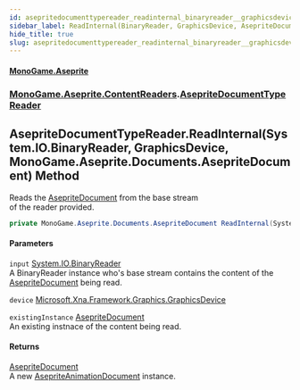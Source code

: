 ```yaml
---
id: asepritedocumenttypereader_readinternal_binaryreader__graphicsdevice__asepritedocument_
sidebar_label: ReadInternal(BinaryReader, GraphicsDevice, AsepriteDocument)
hide_title: true
slug: asepritedocumenttypereader_readinternal_binaryreader__graphicsdevice__asepritedocument_
---
```

#### [MonoGame.Aseprite](index 'index')
### [MonoGame.Aseprite.ContentReaders](monogame_aseprite_contentreaders 'MonoGame.Aseprite.ContentReaders').[AsepriteDocumentTypeReader](asepritedocumenttypereader 'MonoGame.Aseprite.ContentReaders.AsepriteDocumentTypeReader')
## AsepriteDocumentTypeReader.ReadInternal(System.IO.BinaryReader, GraphicsDevice, MonoGame.Aseprite.Documents.AsepriteDocument) Method
Reads the [AsepriteDocument](asepritedocument 'MonoGame.Aseprite.Documents.AsepriteDocument') from the base stream  
of the reader provided.  
```csharp
private MonoGame.Aseprite.Documents.AsepriteDocument ReadInternal(System.IO.BinaryReader input, GraphicsDevice device, MonoGame.Aseprite.Documents.AsepriteDocument existingInstance);
```
#### Parameters
`input` [System.IO.BinaryReader](https://docs.microsoft.com/en-us/dotnet/api/System.IO.BinaryReader 'System.IO.BinaryReader')  
A BinaryReader instance who's base stream contains the content of the  
[AsepriteDocument](asepritedocument 'MonoGame.Aseprite.Documents.AsepriteDocument') being read.  
  
`device` [Microsoft.Xna.Framework.Graphics.GraphicsDevice](https://docs.microsoft.com/en-us/dotnet/api/Microsoft.Xna.Framework.Graphics.GraphicsDevice 'Microsoft.Xna.Framework.Graphics.GraphicsDevice')  
  
`existingInstance` [AsepriteDocument](asepritedocument 'MonoGame.Aseprite.Documents.AsepriteDocument')  
An existing instnace of the content being read.  
  
#### Returns
[AsepriteDocument](asepritedocument 'MonoGame.Aseprite.Documents.AsepriteDocument')  
A new [AsepriteAnimationDocument](https://docs.microsoft.com/en-us/dotnet/api/AsepriteAnimationDocument 'AsepriteAnimationDocument') instance.  
